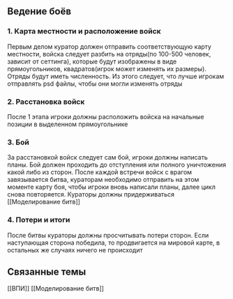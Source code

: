 ## Ведение боёв
### 1. Карта местности и расположение войск
Первым делом куратор должен отправить соответствующую карту местности, войска следует разбить на отряды(по 100-500 человек, зависит от сеттинга), которые будут изображены в виде прямоугольников, квадратов(игрок может изменять их размеры). Отряды будут иметь численность. Из этого следует, что лучше игрокам отправлять psd файлы, чтобы они могли изменять отряды

### 2. Расстановка войск
После 1 этапа игроки должны расположить войска на начальные позиции в выделенном прямоугольнике

### 3. Бой
За расстановкой войск следует сам бой, игроки должны написать планы. Бой должен проходить до отступления или полного уничтожения какой либо из сторон. После каждой встречи войск с врагом завязывается битва, кураторам необходимо отправить на этом моменте карту боя, чтобы игроки вновь написали планы, далее цикл снова повторяется. Кураторы должны придерживаться [[Моделирование битв]]

### 4. Потери и итоги
После битвы кураторы должны просчитывать потери сторон. Если наступающая сторона победила, то продвигается на мировой карте, в остальных же случаях ничего не происходит


## Связанные темы
[[ВПИ]]
[[Моделирование битв]]